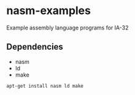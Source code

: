 # nasm-examples
Example assembly language programs for IA-32

## Dependencies

 - nasm
 - ld
 - make

`apt-get install nasm ld make`
